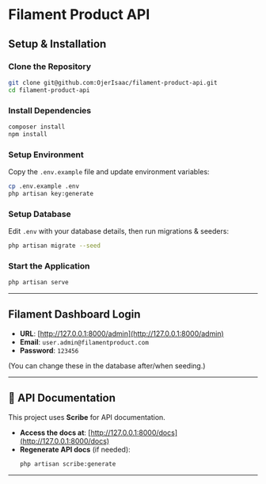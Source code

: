 
# Filament Product API  

## Setup & Installation  

### **Clone the Repository**  
```bash
git clone git@github.com:OjerIsaac/filament-product-api.git
cd filament-product-api
```

### **Install Dependencies**  
```bash
composer install
npm install
```

### **Setup Environment**  
Copy the `.env.example` file and update environment variables:  
```bash
cp .env.example .env
php artisan key:generate
```

### **Setup Database**  
Edit `.env` with your database details, then run migrations & seeders:  
```bash
php artisan migrate --seed
```

### **Start the Application**  
```bash
php artisan serve
```

---

## **Filament Dashboard Login**  

- **URL**: [http://127.0.0.1:8000/admin](http://127.0.0.1:8000/admin)  
- **Email**: `user.admin@filamentproduct.com`  
- **Password**: `123456`  

(You can change these in the database after/when seeding.)

---

## 📖 **API Documentation**  

This project uses **Scribe** for API documentation.  

- **Access the docs at**: [http://127.0.0.1:8000/docs](http://127.0.0.1:8000/docs)  
- **Regenerate API docs** (if needed):  
  ```bash
  php artisan scribe:generate
  ```

---